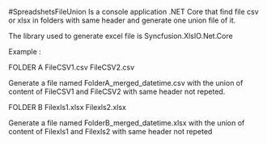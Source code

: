 #SpreadshetsFileUnion
Is a console application .NET Core that find file csv or xlsx in folders with same header and generate one union file of it.

The library used to generate excel file is Syncfusion.XlsIO.Net.Core

Example :

FOLDER A
    FileCSV1.csv
    FileCSV2.csv

Generate a file named FolderA_merged_datetime.csv with the union of content of FileCSV1 and FileCSV2 with same header not repeted.

FOLDER B
    Filexls1.xlsx
    Filexls2.xlsx

Generate a file named FolderB_merged_datetime.xlsx with the union of content of Filexls1 and Filexls2 with same header not repeted
